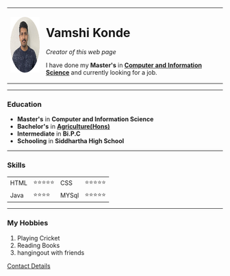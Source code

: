 <!DOCTYPE html>
<html lang="en">

<head>
    <meta charset="UTF-8">
    <title>Vamshi's Web Page</title>
</head>

<body>
    <table cellspacing="20">
        <tr>
            <td><img src="images/Vamshi.png" alt="Vamshi profile picture" width="120" height="130"></td>
            <td>
                <h1>Vamshi Konde</h1>
                <p><em>Creator of this web page</em></p>
                <p>I have done my <strong>Master's</strong> in
                    <strong><a href="https://sunypoly.edu/academics/majors-and-programs/computer-science.html"
                            target="_blank">Computer and Information
                            Science</a></strong> and currently
                    looking for a job.
                </p>
            </td>
        </tr>
    </table>
    <!-- We have given image and description in the table because to have the information side to the picture 
    as it looks goods and professional if we want to write the info down just remove the tables to show the info normally-->
    <hr size=3 noshade>
    <h3>Education</h3>
    <ul style="disc">
        <li><strong>Master's</strong> in <strong>Computer and Information Science</strong></li>
        <li><strong>Bachelor's</strong> in <strong><a href="https://www.gyanvihar.org/school/agriculture"
                    target="_blank">
                    Agriculture(Hons)</a></strong></li>
        <li><strong>Intermediate</strong> in <strong>Bi.P.C</strong></li>
        <li><strong>Schooling</strong> in <strong>Siddhartha High School</strong></li>
    </ul>
    <hr size="3" noshade>
    <h3>Skills</h3>
    <table>
        <tr>
            <td>HTML</td>
            <td>⭐⭐⭐⭐⭐</td>
            <td>CSS</td>
            <td>⭐⭐⭐⭐⭐</td>
        </tr>
        <tr>
            <td>Java</td>
            <td>⭐⭐⭐⭐</td>
            <td>MYSql</td>
            <td>⭐⭐⭐⭐⭐</td>
        </tr>
    </table>
    <hr size="3" noshade="">
    <h3>My Hobbies</h3>
    <ol style="I">
        <li>Playing Cricket</li>
        <li>Reading Books</li>
        <li>hangingout with friends</li>
    </ol>
    <a href="Contactdetails.html" target="_blank">Contact Details</a>
    <!-- So by the above statement we can be directed to an other webpage that contains the contact details and thats how the multiple
    Webpages are designed-->


</body>

</html>
